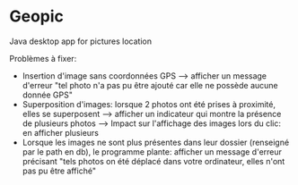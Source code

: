 # Geopic
Java desktop app for pictures location 

Problèmes à fixer:
  -  Insertion d'image sans coordonnées GPS --> afficher un message d'erreur "tel photo n'a pas pu être ajouté car elle ne possède aucune donnée GPS"
  -  Superposition d'images: lorsque 2 photos ont été prises à proximité, elles se superposent --> afficher un indicateur qui montre la présence de plusieurs photos
      --> Impact sur l'affichage des images lors du clic: en afficher plusieurs
  -  Lorsque les images ne sont plus présentes dans leur dossier (renseigné par le path en db), le programme plante: afficher un message d'erreur précisant "tels photos on été déplacé dans votre ordinateur, elles n'ont pas pu être affiché"
